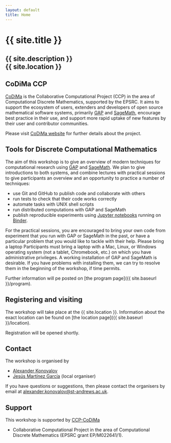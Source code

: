```yaml
---
layout: default
title: Home
---
```


# {{ site.title }}

## {{ site.description }}<br> {{ site.location }}

## CoDiMa CCP

[CoDiMa](https://www.codima.ac.uk/) is the Collaborative Computational
Project (CCP) in the area of Computational Discrete Mathematics,
supported by the EPSRC. It aims to support the ecosystem of users,
extenders and developers of open source mathematical software systems,
primarily [GAP](http://www.gap-system.org/) and [SageMath](http://www.sagemath.org/),
encourage best practice in their use, and support more rapid uptake of
new features by their user and contributor communities.

Please visit [CoDiMa website](https://www.codima.ac.uk/) for further 
details about the project.

## Tools for Discrete Computational Mathematics

The aim of this workshop is to give an overview of modern techniques
for computational research using [GAP](http://www.gap-system.org/)
and [SageMath](http://www.sagemath.org/). We plan to give introductions
to both systems, and combine lectures with practical sessions to give
participants an overview and an opportunity to practice a number of
techniques:
- use Git and GitHub to publish code and collaborate with others
- run tests to check that their code works correctly
- automate tasks with UNIX shell scripts
- run distributed computations with GAP and SageMath
- publish reproducible experiments using
[Jupyter notebooks](https://jupyter.org/) running on [Binder](https://mybinder.org/).

For the practical sessions, you are encouraged to bring your own code
from experiment that you run with GAP or SageMath in the past, or
have a particular problem that you would like to tackle with their
help. Please bring a laptop Participants must bring a laptop with a Mac, 
Linux, or Windows operating system (not a tablet, Chromebook, etc.) 
on which you have administrative privileges. A working installation
of GAP and SageMath is desirable. If you have problems with installing
them, we can try to resolve them in the beginning of the workshop,
if time permits.

Further information will pe posted on [the program page]({{ site.baseurl }}/program).

## Registering and visiting

The workshop will take place at the {{ site.location }}. Information
about the exact location can be found on
[the location page]({{ site.baseurl }}/location).

Registration will be opened shortly.

## <a name="contact"></a> Contact

The workshop is organised by

* [Alexander Konovalov](https://alex-konovalov.github.io/year-archive/)
* [Jesús Martínez García](http://jesusmartinezgarcia.net/) (local organiser)

If you have questions or suggestions, then please contact the organisers by
email at
[alexander.konovalov@st-andrews.ac.uk](mailto:alexander.konovalov@st-andrews.ac.uk).

## Support

This workshop is supported by [CCP-CoDiMa](http://www.codima.ac.uk)
- Collaborative Computational Project in the area of Computational
Discrete Mathematics (EPSRC grant EP/M022641/1).
